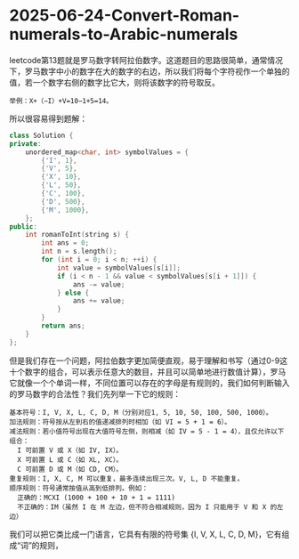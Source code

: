 # 2025-06-24-Convert-Roman-numerals-to-Arabic-numerals
leetcode第13题就是罗马数字转阿拉伯数字。这道题目的思路很简单，通常情况下，罗马数字中小的数字在大的数字的右边，所以我们将每个字符视作一个单独的值，若一个数字右侧的数字比它大，则将该数字的符号取反。
```
举例：X+（−I）+V=10−1+5=14。
```
所以很容易得到题解：
~~~c++
class Solution {
private:
    unordered_map<char, int> symbolValues = {
        {'I', 1},
        {'V', 5},
        {'X', 10},
        {'L', 50},
        {'C', 100},
        {'D', 500},
        {'M', 1000},
    };
public:
    int romanToInt(string s) {
        int ans = 0;
        int n = s.length();
        for (int i = 0; i < n; ++i) {
            int value = symbolValues[s[i]];
            if (i < n - 1 && value < symbolValues[s[i + 1]]) {
                ans -= value;
            } else {
                ans += value;
            }
        }
        return ans;
    }
};
~~~
但是我们存在一个问题，阿拉伯数字更加简便直观，易于理解和书写（通过0-9这十个数字的组合，可以表示任意大的数目，并且可以简单地进行数值计算），罗马它就像一个个单词一样，不同位置可以存在的字母是有规则的，我们如何判断输入的罗马数字的合法性？我们先列举一下它的规则：
```
基本符号：I, V, X, L, C, D, M（分别对应1, 5, 10, 50, 100, 500, 1000）。
加法规则：符号按从左到右的值递减排列时相加（如 VI = 5 + 1 = 6）。
减法规则：若小值符号出现在大值符号左侧，则相减（如 IV = 5 - 1 = 4），且仅允许以下组合：
  I 可前置 V 或 X（如 IV, IX）。
  X 可前置 L 或 C（如 XL, XC）。
  C 可前置 D 或 M（如 CD, CM）。
重复规则：I, X, C, M 可以重复，最多连续出现三次。V, L, D 不能重复。
顺序规则：符号通常按值从高到低排列。例如：
  正确的：MCXI (1000 + 100 + 10 + 1 = 1111)
  不正确的：IM（虽然 I 在 M 左边，但不符合相减规则，因为 I 只能用于 V 和 X 的左边）
```
我们可以把它类比成一门语言，它具有有限的符号集 {I, V, X, L, C, D, M}，它有组成“词”的规则，







